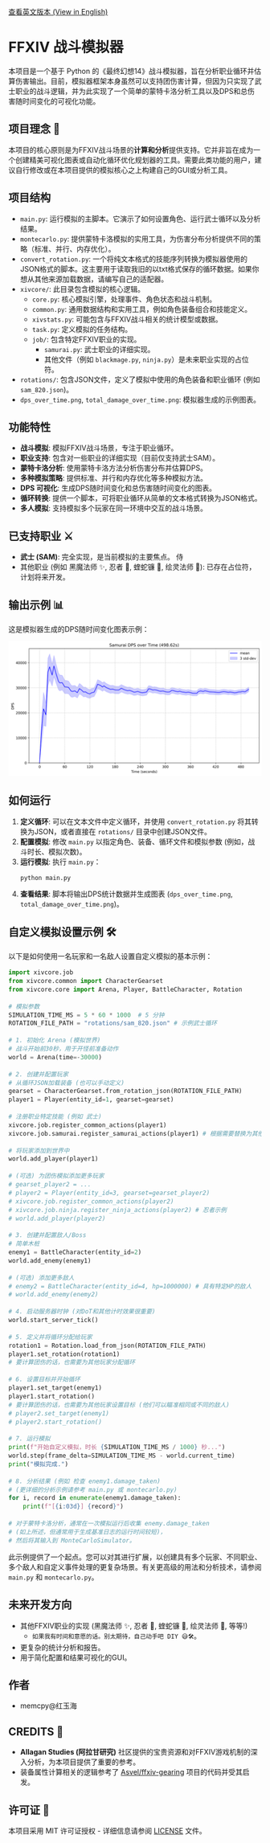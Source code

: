 [查看英文版本 (View in English)](README.md)

# FFXIV 战斗模拟器

本项目是一个基于 Python 的《最终幻想14》战斗模拟器，旨在分析职业循环并估算伤害输出。目前，模拟器框架本身虽然可以支持团伤害计算，但因为只实现了武士职业的战斗逻辑，并为此实现了一个简单的蒙特卡洛分析工具以及DPS和总伤害随时间变化的可视化功能。

## 项目理念 🤔

本项目的核心原则是为FFXIV战斗场景的**计算和分析**提供支持。它并非旨在成为一个创建精美可视化图表或自动化循环优化规划器的工具。需要此类功能的用户，建议自行修改或在本项目提供的模拟核心之上构建自己的GUI或分析工具。

## 项目结构

- `main.py`: 运行模拟的主脚本。它演示了如何设置角色、运行武士循环以及分析结果。
- `montecarlo.py`: 提供蒙特卡洛模拟的实用工具，为伤害分布分析提供不同的策略（标准、并行、内存优化）。
- `convert_rotation.py`: 一个将纯文本格式的技能序列转换为模拟器使用的JSON格式的脚本。这主要用于读取我旧的以txt格式保存的循环数据。如果你想从其他来源加载数据，请编写自己的适配器。
- `xivcore/`: 此目录包含模拟的核心逻辑。
    - `core.py`: 核心模拟引擎，处理事件、角色状态和战斗机制。
    - `common.py`: 通用数据结构和实用工具，例如角色装备组合和技能定义。
    - `xivstats.py`: 可能包含与FFXIV战斗相关的统计模型或数据。
    - `task.py`: 定义模拟的任务结构。
    - `job/`: 包含特定FFXIV职业的实现。
        - `samurai.py`: 武士职业的详细实现。
        - 其他文件（例如 `blackmage.py`, `ninja.py`）是未来职业实现的占位符。
- `rotations/`: 包含JSON文件，定义了模拟中使用的角色装备和职业循环 (例如 `sam_820.json`)。
- `dps_over_time.png`, `total_damage_over_time.png`: 模拟器生成的示例图表。

## 功能特性

- **战斗模拟**: 模拟FFXIV战斗场景，专注于职业循环。
- **职业支持**: 包含对一些职业的详细实现（目前仅支持武士SAM）。
- **蒙特卡洛分析**: 使用蒙特卡洛方法分析伤害分布并估算DPS。
- **多种模拟策略**: 提供标准、并行和内存优化等多种模拟方法。
- **DPS 可视化**: 生成DPS随时间变化和总伤害随时间变化的图表。
- **循环转换**: 提供一个脚本，可将职业循环从简单的文本格式转换为JSON格式。
- **多人模拟**: 支持模拟多个玩家在同一环境中交互的战斗场景。

## 已支持职业 ⚔️

- **武士 (SAM)**: 完全实现，是当前模拟的主要焦点。 侍
- 其他职业 (例如 黑魔法师 ✨, 忍者 🥷, 蝰蛇镰 🐍, 绘灵法师 🎨): 已存在占位符，计划将来开发。

## 输出示例 📊

这是模拟器生成的DPS随时间变化图表示例：

![DPS Over Time](dps_over_time.png)

## 如何运行

1.  **定义循环**: 可以在文本文件中定义循环，并使用 `convert_rotation.py` 将其转换为JSON，或者直接在 `rotations/` 目录中创建JSON文件。
2.  **配置模拟**: 修改 `main.py` 以指定角色、装备、循环文件和模拟参数 (例如，战斗时长、模拟次数)。
3.  **运行模拟**: 执行 `main.py`：
    ```bash
    python main.py
    ```
4.  **查看结果**: 脚本将输出DPS统计数据并生成图表 (`dps_over_time.png`, `total_damage_over_time.png`)。

## 自定义模拟设置示例 🛠️

以下是如何使用一名玩家和一名敌人设置自定义模拟的基本示例：

```python
import xivcore.job
from xivcore.common import CharacterGearset
from xivcore.core import Arena, Player, BattleCharacter, Rotation

# 模拟参数
SIMULATION_TIME_MS = 5 * 60 * 1000  # 5 分钟
ROTATION_FILE_PATH = "rotations/sam_820.json" # 示例武士循环

# 1. 初始化 Arena (模拟世界)
# 战斗开始前30秒，用于开怪前准备动作
world = Arena(time=-30000)

# 2. 创建并配置玩家
# 从循环JSON加载装备 (也可以手动定义)
gearset = CharacterGearset.from_rotation_json(ROTATION_FILE_PATH)
player1 = Player(entity_id=1, gearset=gearset)

# 注册职业特定技能 (例如 武士)
xivcore.job.register_common_actions(player1)
xivcore.job.samurai.register_samurai_actions(player1) # 根据需要替换为其他职业

# 将玩家添加到世界中
world.add_player(player1)

# (可选) 为团伤模拟添加更多玩家
# gearset_player2 = ...
# player2 = Player(entity_id=3, gearset=gearset_player2)
# xivcore.job.register_common_actions(player2)
# xivcore.job.ninja.register_ninja_actions(player2) # 忍者示例
# world.add_player(player2)

# 3. 创建并配置敌人/Boss
# 简单木桩
enemy1 = BattleCharacter(entity_id=2)
world.add_enemy(enemy1)

# (可选) 添加更多敌人
# enemy2 = BattleCharacter(entity_id=4, hp=1000000) # 具有特定HP的敌人
# world.add_enemy(enemy2)

# 4. 启动服务器时钟 (对DoT和其他计时效果很重要)
world.start_server_tick()

# 5. 定义并将循环分配给玩家
rotation1 = Rotation.load_from_json(ROTATION_FILE_PATH)
player1.set_rotation(rotation1)
# 要计算团伤的话，也需要为其他玩家分配循环

# 6. 设置目标并开始循环
player1.set_target(enemy1)
player1.start_rotation()
# 要计算团伤的话，也需要为其他玩家设置目标 (他们可以瞄准相同或不同的敌人)
# player2.set_target(enemy1)
# player2.start_rotation()

# 7. 运行模拟
print(f"开始自定义模拟，时长 {SIMULATION_TIME_MS / 1000} 秒...")
world.step(frame_delta=SIMULATION_TIME_MS - world.current_time)
print("模拟完成.")

# 8. 分析结果 (例如 检查 enemy1.damage_taken)
# (更详细的分析示例请参考 main.py 或 montecarlo.py)
for i, record in enumerate(enemy1.damage_taken):
    print(f"[{i:03d}] {record}")

# 对于蒙特卡洛分析，通常在一次模拟运行后收集 enemy.damage_taken
# (如上所述，但通常用于生成基准日志的运行时间较短)，
# 然后将其输入到 MonteCarloSimulator。
```

此示例提供了一个起点。您可以对其进行扩展，以创建具有多个玩家、不同职业、多个敌人和自定义事件处理的更复杂场景。有关更高级的用法和分析技术，请参阅 `main.py` 和 `montecarlo.py`。

## 未来开发方向

- 其他FFXIV职业的实现 (黑魔法师 ✨, 忍者 🥷, 蝰蛇镰 🐍, 绘灵法师 🎨, 等等!) 
    - ```如果我有时间和意愿的话。别太期待，自己动手吧 DIY 😅🛠️```。
- 更复杂的统计分析和报告。
- 用于简化配置和结果可视化的GUI。

## 作者

- memcpy@红玉海

## CREDITS 🙏

- **Allagan Studies (阿拉甘研究)** 社区提供的宝贵资源和对FFXIV游戏机制的深入分析，为本项目提供了重要的参考。
- 装备属性计算相关的逻辑参考了 [Asvel/ffxiv-gearing](https://github.com/Asvel/ffxiv-gearing) 项目的代码并受其启发。 

## 许可证 📄

本项目采用 MIT 许可证授权 - 详细信息请参阅 [LICENSE](LICENSE) 文件。 
